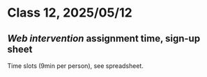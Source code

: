 # Class 12, 2025/05/12

## *Web intervention* assignment time, sign-up sheet

Time slots (9min per person), see spreadsheet.
